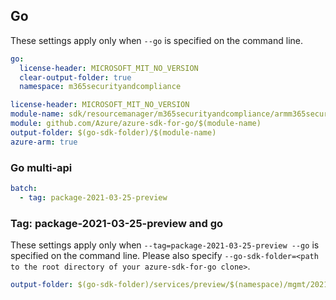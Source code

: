 ## Go

These settings apply only when `--go` is specified on the command line.

``` yaml $(go) && !$(track2)
go:
  license-header: MICROSOFT_MIT_NO_VERSION
  clear-output-folder: true
  namespace: m365securityandcompliance
```

``` yaml $(go) && $(track2)
license-header: MICROSOFT_MIT_NO_VERSION
module-name: sdk/resourcemanager/m365securityandcompliance/armm365securityandcompliance
module: github.com/Azure/azure-sdk-for-go/$(module-name)
output-folder: $(go-sdk-folder)/$(module-name)
azure-arm: true
```

### Go multi-api

``` yaml $(go) && $(multiapi)
batch:
  - tag: package-2021-03-25-preview
```

### Tag: package-2021-03-25-preview and go

These settings apply only when `--tag=package-2021-03-25-preview --go` is specified on the command line.
Please also specify `--go-sdk-folder=<path to the root directory of your azure-sdk-for-go clone>`.

``` yaml $(tag)=='package-2021-03-25-preview' && $(go)
output-folder: $(go-sdk-folder)/services/preview/$(namespace)/mgmt/2021-03-25-preview/$(namespace)
```